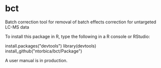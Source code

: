 # bct
Batch correction tool for removal of batch effects correction for untargeted LC-MS data


To install this package in R, type the following in a R console or RStudio:

install.packages("devtools")
library(devtools)
install_github("ntorbica/bct/Package")


A user manual is in production. 
